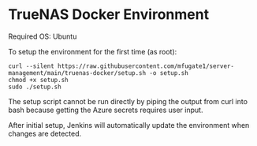 # TrueNAS Docker Environment

Required OS: Ubuntu

To setup the environment for the first time (as root):

```
curl --silent https://raw.githubusercontent.com/mfugate1/server-management/main/truenas-docker/setup.sh -o setup.sh
chmod +x setup.sh
sudo ./setup.sh
```

The setup script cannot be run directly by piping the output from curl into bash because getting the Azure secrets requires user input.

After initial setup, Jenkins will automatically update the environment when changes are detected.